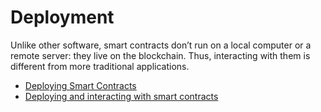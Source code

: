 # Deployment

Unlike other software, smart contracts don’t run on a local computer or a remote server: they live on the blockchain. Thus, interacting with them is different from more traditional applications.

- [Deploying Smart Contracts](https://ethereum.org/en/developers/docs/smart-contracts/deploying/)
- [Deploying and interacting with smart contracts](https://docs.openzeppelin.com/learn/deploying-and-interacting)
